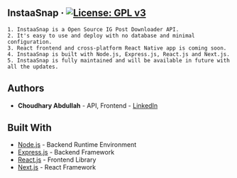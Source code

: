## InstaaSnap &middot; [![License: GPL v3](https://img.shields.io/badge/License-GPLv3-blue.svg)](https://www.gnu.org/licenses/gpl-3.0)

```
1. InstaaSnap is a Open Source IG Post Downloader API.
2. It's easy to use and deploy with no database and minimal configuration.  
3. React frontend and cross-platform React Native app is coming soon. 
4. InstaaSnap is built with Node.js, Express.js, React.js and Next.js. 
5. InstaaSnap is fully maintained and will be available in future with all the updates.  
```

## Authors

* **Choudhary Abdullah** - API, Frontend - [LinkedIn](https://www.linkedin.com/in/abdullahchoudhary/)  


## Built With

* [Node.js](https://nodejs.org) - Backend Runtime Environment
* [Express.js](https://expressjs.com) - Backend Framework
* [React.js](https://nodejs.org) - Frontend Library
* [Next.js](https://expressjs.com) - React Framework

